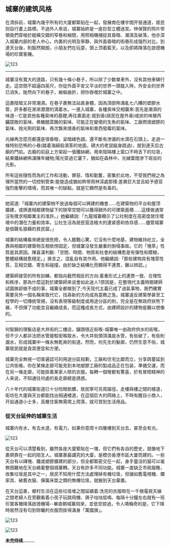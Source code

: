## 城寨的建筑风格

在清拆前，城寨內幾乎所有的大廈都緊贴在一起，發展商在樓宇間开發通道，居民则自行畫上路標。不過外人來说，城寨始終是一座巨型立體迷宮。林保賢的照片带領我們穿梭於縱橫交錯的窄巷和梯間，用照相機捕捉其昏暗、潮濕及破落，他亦深入城寨内部的老人中心，内裹的光明及寧静，與外面昏暗的街巷形成强烈对比。到達天台後，則豁然開朗，小朋友們在玩耍，頭上顶着藍天，以及即將降落在啟德機場的珍寶客機。

![123](D:\总资料夹\AI\AI-编程\九龙城寨\text\插图\80.jpg)

---

城寨沒有寬大的道路，只有幾十條小巷子，所以除了少数單車外，沒有其他車辆行走。這空間不超逼四英尺，你從外面平安又平淡的世界一頭栽入時，外安全的世界已消失，陡然向下的巷子，蜿蜒曲折，把你吞噬於城寨之中。

這裹陰暗又非常潮濕。在巷子裹無法站直身體，因為頂部佈滿亂七八糟的塑膠水管，許多都在淅淅瀝瀝的滴着水。一進入城寨，各種臭味交相襲來:首先是潮濕的味道--它是其他各種臭味的基礎;再往裹面走:就到香(居民在屋外香)或炭的味猪丙臟腐敗的氣味、煮糖醋菜餚的氣味、可能正在變壞的生魚的氣味、工廠燃燒塑膠的氣味、抛光劑的氣味、再次飘來燒香的氣味和束西發霉的氯味。

光線再怎麼亮都還是很昏暗，呈暗綠色調，還不斷有渗漏的水滴在石頭上。走過一條特别恐怖的小巷(踏着海綿般濕答的地面，碩大的老鼠縦身跳過)，就到達天后古廟的門前。古廟的前庭上方架起一張鐵絲網，用來阻隔樓上窗口不時丢下的垃圾，結果鐵絲網佈滿陳年穢物;陽光穿過它灑下，猶如在森林中，光線葉間渗下斑驳的光影。

所有這些隨性而為的工作和活動，罪惡、惰和勤奮，密集於此地，不受我們視之為理所當然的一切控制管束:能營造成猶如熱带雨林深處那樣:差異巨大並且給予感官強烈衝擊的環境，而其唯一的缺點，就是它顯然是有毒的。

---

她寫道:「城寨内的建築物不放過每個可以興建的機會……在建築物的平台和屋顶擴建，或擠進相鄰建物留下的狭窄空間可以獲得額外的可建築面積……這樣做通常沒有徵求相鄰業主的准許。」她繼續説:「九龍城寨顯示了公社制度在高密度居住環境中的潛在力量和效率。公社生活為居民营造極大的連紧感和依存感……儘管城寨是個聲名狼藉的貧民窟。」

城寨的結構看來總是很危險，令人膽戰心驚，它沒有什麼地基，建物維持屹立，全靠與相鄰的建築物互相依傍固定，但城寨沒發生嚴重的倒塌事故。它的「塊萃」性質是其原因。陳喜漢判斷:「空間、時間、物質和社會的結構愈是有彈性和模糊，整體結構就愈穩定。」换言之，混亂自有其作用。他繼續説:「那些建物具有塊莖性質，互相交錯、寄生和碰撞，由於缺乏結構化而顯得不連貫，難以辨認。」

建築師接受的所有訓練，都指向截然相反的方向:着重形式上的連貫一致、合理性和秩序，那為什麼這對於建築師來说會如此迷人?原因是，在整現代主義時期建師試圖做卻做不成的事，城寨全都做到了;今天现代主義已成了過氣事物，我們確實需要另外一個名稱來取代它，找尋新的方向成為當務之急。城寨違反建築學甚至工程學的一切傳统常規，沒有表現等級制度或用途分區的則，完全是在無政府狀熊下展，不但揮了功能並且繼續成長，而這種成長方式，由建師設計的建物是難以想像的。

---

何智錦的理髮店是大井街的二樓店，舗頭很近街喉-城寨唯一由政府供水的街喉，但不少人都非法把水管接駁街喉取水，令大井街頭頂滿是水管，有些破了，有些則漏水，形成城寨中一條永無乾爽的街道。然而，何先生的髮廊，仍然生意不俗，城寨居民就是貪其便宜和方便。

城寨完全無視一切普遍認可的用途分區规劃，工廠和住宅比鄰而立，分享舆蔓延到公共街巷。你在某條走廊可能見到本地塑膠工廠的製成品正在包装，準備交運，而在另一條走廊，可能掛着某家人晾的衣服。每轉一個彎都有驚喜，於有冒險精神的人来说，不知通往何處的長走廊總是誘惑。

八十年代的城寨街道已十分险暗骯髒，居民寧可另周蹊徑，走樓與樓之間的楼道，街坊在大廈與天台都能找出相通楼道，在這個巨大的网絡上，不時有醒目小商人，开設通道小士多，高層住客無需爬上爬落，就可買到生活用品。

### 從天台延伸的城寨生活

城寨内有水，有去水道，有電力，如果你意爬十四層樓到天台去，甚至会有光。

![123](D:\总资料夹\AI\AI-编程\九龙城寨\text\插图\344.jpg)

從天台可以清楚看到，雖然各座大廈緊貼在一塊，但它們有各自的歷史，就像地下裹擠靠在一起的陌生人。城寨裹最講究的大廈，是模仿香港市區大厦而建的。一些天台有以磚塊、鐵或塑膠擴建的部分，但全都緊密交在一起，身手靈活的猫可以毫無困難地在天台繞着整個城寨轉。天台有許多不同功能。城寨一直缺乏市政服務，收集垃圾是其中之一，居民不知用什麼方法處理掉有機垃圾，但諸如舊電視機、爛家具、破舊衣服、彈簧床垫之類的無機垃圾，就搬到天台棄置。

在天台這裹，鄉村生活在這些垃圾堆之間延續着:洗完的衣服晾在一千根電視天線之間老婦人在旁觀看着小孩子玩跳飛機、鴿子咕咕低鳴、每隔十分鐘左右就有一班珍寶客機降落啟德機場--畢直朝城寨飛來，並低空掠過，令人嘖稱奇的是，它下降時居然沒有勾到晾曬的衣服而掛得滿身「萬國旗」。

![123](D:\总资料夹\AI\AI-编程\九龙城寨\text\插图\346.jpg)

![123](D:\总资料夹\AI\AI-编程\九龙城寨\text\插图\350.jpg)

**未完待续........**
